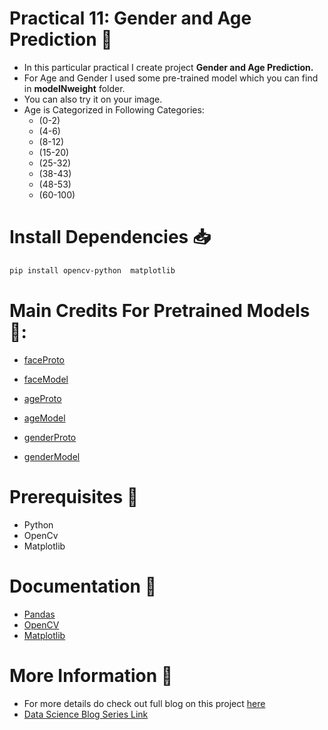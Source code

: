
# Practical 11: Gender and Age Prediction 🏹
* In this particular practical I create project **Gender and Age Prediction.**
* For Age and Gender I used some pre-trained model which you can find in **modelNweight** folder.
* You can also try it on your image.
* Age is Categorized in Following Categories:
    * (0-2)
    * (4-6)
    * (8-12)
    * (15-20)
    * (25-32)
    * (38-43)
    * (48-53)
    * (60-100)

# Install Dependencies 📥
```bash
pip install opencv-python  matplotlib
```
# Main Credits For Pretrained Models 🌟:
- [faceProto](https://github.com/opencv/opencv/blob/master/samples/dnn/face_detector/opencv_face_detector.pbtxt)
- [faceModel](https://github.com/spmallick/learnopencv/blob/master/AgeGender/opencv_face_detector_uint8.pb)

- [ageProto](https://github.com/spmallick/learnopencv/blob/master/AgeGender/age_deploy.prototxt)
- [ageModel](https://github.com/GilLevi/AgeGenderDeepLearning/blob/master/models/age_net.caffemodel)

- [genderProto](https://github.com/spmallick/learnopencv/blob/master/AgeGender/gender_deploy.prototxt)
- [genderModel](https://github.com/eveningglow/age-and-gender-classification/blob/master/model/gender_net.caffemodel)

# Prerequisites 🚀
* Python
* OpenCv
* Matplotlib

# Documentation 🎯
* [Pandas](https://pandas.pydata.org/docs/)
* [OpenCV](https://opencv.org/)
* [Matplotlib](https://matplotlib.org/stable/contents.html)

# More Information 📩
* For more details do check out full blog on this project [here]()
* [Data Science Blog Series Link](https://znap.link/manthan.bhikadiya)
